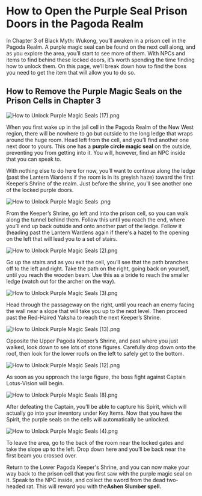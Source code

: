 # How to Open the Purple Seal Prison Doors in the Pagoda Realm

In Chapter 3 of Black Myth: Wukong, you’ll awaken in a prison cell in the Pagoda Realm. A purple magic seal can be found on the next cell along, and as you explore the area, you’ll start to see more of them. With NPCs and items to find behind these locked doors, it’s worth spending the time finding how to unlock them. On this page, we’ll break down how to find the boss you need to get the item that will allow you to do so. 

## How to Remove the Purple Magic Seals on the Prison Cells in Chapter 3

![How to Unlock Purple Magic Seals \(17\).png](https://oyster.ignimgs.com/mediawiki/apis.ign.com/black-myth-wukong/0/0a/How_to_Unlock_Purple_Magic_Seals_%2817%29.png)

When you first wake up in the jail cell in the Pagoda Realm of the New West region, there will be nowhere to go but outside to the long ledge that wraps around the huge room. Head left from the cell, and you’ll find another one next door to yours. This one has a **purple circle magic seal** on the outside, preventing you from getting into it. You will, however, find an NPC inside that you can speak to. 

With nothing else to do here for now, you’ll want to continue along the ledge (past the Lantern Wardens if the room is in its greyish haze) toward the first Keeper’s Shrine of the realm. Just before the shrine, you’ll see another one of the locked purple doors. 

![How to Unlock Purple Magic Seals .png](https://oyster.ignimgs.com/mediawiki/apis.ign.com/black-myth-wukong/4/4b/How_to_Unlock_Purple_Magic_Seals_.png)

From the Keeper’s Shrine, go left and into the prison cell, so you can walk along the tunnel behind them. Follow this until you reach the end, where you’ll end up back outside and onto another part of the ledge. Follow it (heading past the Lantern Wardens again if there's a haze) to the opening on the left that will lead you to a set of stairs. 

![How to Unlock Purple Magic Seals \(2\).png](https://oyster.ignimgs.com/mediawiki/apis.ign.com/black-myth-wukong/c/c8/How_to_Unlock_Purple_Magic_Seals_%282%29.png)

Go up the stairs and as you exit the cell, you’ll see that the path branches off to the left and right. Take the path on the right, going back on yourself, until you reach the wooden beam. Use this as a bride to reach the smaller ledge (watch out for the archer on the way). 

![How to Unlock Purple Magic Seals \(3\).png](https://oyster.ignimgs.com/mediawiki/apis.ign.com/black-myth-wukong/c/cd/How_to_Unlock_Purple_Magic_Seals_%283%29.png)

Head through the passageway on the right, until you reach an enemy facing the wall near a slope that will take you up to the next level. Then proceed past the Red-Haired Yaksha to reach the next Keeper’s Shrine. 

![How to Unlock Purple Magic Seals \(13\).png](https://oyster.ignimgs.com/mediawiki/apis.ign.com/black-myth-wukong/9/9e/How_to_Unlock_Purple_Magic_Seals_%2813%29.png)

Opposite the Upper Pagoda Keeper’s Shrine, and past where you just walked, look down to see lots of stone figures. Carefully drop down onto the roof, then look for the lower roofs on the left to safely get to the bottom. 

![How to Unlock Purple Magic Seals \(12\).png](https://oyster.ignimgs.com/mediawiki/apis.ign.com/black-myth-wukong/8/8e/How_to_Unlock_Purple_Magic_Seals_%2812%29.png)

As soon as you approach the large figure, the boss fight against Captain Lotus-Vision will begin. 

![How to Unlock Purple Magic Seals \(8\).png](https://oyster.ignimgs.com/mediawiki/apis.ign.com/black-myth-wukong/f/fd/How_to_Unlock_Purple_Magic_Seals_%288%29.png)

After defeating the Captain, you’ll be able to capture his Spirit, which will actually go into your inventory under Key Items. Now that you have the Spirit, the purple seals on the cells will automatically be unlocked. 

![How to Unlock Purple Magic Seals \(4\).png](https://oyster.ignimgs.com/mediawiki/apis.ign.com/black-myth-wukong/b/ba/How_to_Unlock_Purple_Magic_Seals_%284%29.png)

To leave the area, go to the back of the room near the locked gates and take the slope up to the left. Drop down here and you’ll be back near the first beam you crossed over. 

Return to the Lower Pagoda Keeper's Shrine, and you can now make your way back to the prison cell that you first saw with the purple magic seal on it. Speak to the NPC inside, and collect the sword from the dead two-headed rat. This will reward you with the**Ashen Slumber spell.**
